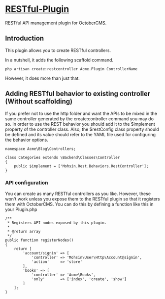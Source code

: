 # [RESTful-Plugin](https://github.com/SaifurRahmanMohsin/oc-rest-plugin) #
RESTful API management plugin for [OctoberCMS](https://octobercms.com).

## Introduction ##

This plugin allows you to create RESTful controllers.

In a nutshell, it adds the following scaffold command.
```
php artisan create:restcontroller Acme.Plugin ControllerName
```

However, it does more than just that.

## Adding RESTful behavior to existing controller (Without scaffolding) ##

If you prefer not to use the http folder and want the APIs to be mixed in the same controller generated by the create:controller command you may do so. In order to use the REST behavior you should add it to the $implement property of the controller class. Also, the $restConfig class property should be defined and its value should refer to the YAML file used for configuring the behavior options.
```
namespace Acme\Blog\Controllers;

class Categories extends \Backend\Classes\Controller
{
    public $implement = ['Mohsin.Rest.Behaviors.RestController'];
}
```

### API configuration ###

You can create as many RESTful controllers as you like. However, these won't work unless you expose them to the RESTful plugin so that it registers them with OctoberCMS. You can do this by defining a function like this in your Plugin.php
```
/**
 * Registers API nodes exposed by this plugin.
 *
 * @return array
 */
public function registerNodes()
{
    return [
        'account/signin' => [
            'controller' => 'Mohsin\User\Http\Account@signin',
            'action'     => 'store'
        ],
        'books' => [
            'controller' => 'Acme\Books',
            'only'       => ['index', 'create', 'show']
        ]
    ];
}
```
